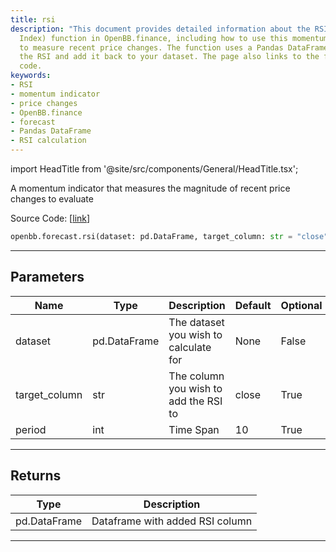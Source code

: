```yaml
---
title: rsi
description: "This document provides detailed information about the RSI (Relative Strength"
  Index) function in OpenBB.finance, including how to use this momentum indicator
  to measure recent price changes. The function uses a Pandas DataFrame to calculate
  the RSI and add it back to your dataset. The page also links to the function's source
  code.
keywords:
- RSI
- momentum indicator
- price changes
- OpenBB.finance
- forecast
- Pandas DataFrame
- RSI calculation
---
```


import HeadTitle from '@site/src/components/General/HeadTitle.tsx';

<HeadTitle title="forecast.rsi - Reference | OpenBB SDK Docs" />

A momentum indicator that measures the magnitude of recent price changes to evaluate

Source Code: [[link](https://github.com/OpenBB-finance/OpenBBTerminal/tree/main/openbb_terminal/forecast/forecast_model.py#L237)]

```python
openbb.forecast.rsi(dataset: pd.DataFrame, target_column: str = "close", period: int = 10)
```

---

## Parameters

| Name | Type | Description | Default | Optional |
| ---- | ---- | ----------- | ------- | -------- |
| dataset | pd.DataFrame | The dataset you wish to calculate for | None | False |
| target_column | str | The column you wish to add the RSI to | close | True |
| period | int | Time Span | 10 | True |


---

## Returns

| Type | Description |
| ---- | ----------- |
| pd.DataFrame | Dataframe with added RSI column |
---
